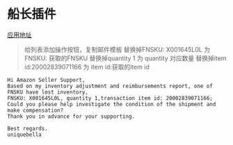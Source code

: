 # 船长插件
[应用地址](https://console.captainbi.com/app/#/amz/FBA/fba_claim/fbaClaimDetail)  
> 给列表添加操作按钮，复制邮件模板
> 替换掉FNSKU: X001645L0L 为 FNSKU: 获取的FNSKU
> 替换掉quantity 1 为 quantity 对应数量
> 替换掉item id:20002839071166 为 item id:获取的item id

```text
Hi Amazon Seller Support,
Based on my inventory adjustment and reimbursements report, one of FNSKU have lost inventory,
FNSKU: X001645L0L, quantity 1,transaction item id: 20002839071166;
Could you please help investigate the condition of the shipment and make compensation?
Thank you in advance for your supporting.

Best regards.
uniquebella
```